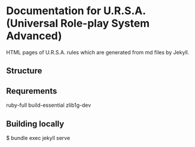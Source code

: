 # Documentation for U.R.S.A. (Universal Role-play System Advanced)

HTML pages of U.R.S.A. rules which are generated from md files by Jekyll.

## Structure


## Requrements
ruby-full build-essential zlib1g-dev

## Building locally
$ bundle exec jekyll serve
